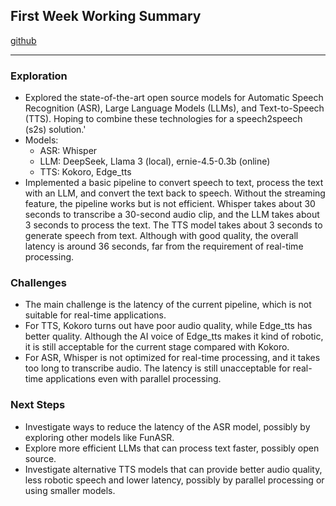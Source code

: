 ## First Week Working Summary

[github](https://github.com/crickwang/Low-Latency-LLM)

---

### Exploration
- Explored the state-of-the-art open source models for Automatic Speech Recognition (ASR), Large Language Models (LLMs), and Text-to-Speech (TTS). Hoping to combine these technologies for a speech2speech (s2s) solution.'
- Models:
  - ASR: Whisper
  - LLM: DeepSeek, Llama 3 (local), ernie-4.5-0.3b (online)
  - TTS: Kokoro, Edge_tts
- Implemented a basic pipeline to convert speech to text, process the text with an LLM, and convert the text back to speech. Without the streaming feature, the pipeline works but is not efficient. Whisper takes about 30 seconds to transcribe a 30-second audio clip, and the LLM takes about 3 seconds to process the text. The TTS model takes about 3 seconds to generate speech from text. Although with good quality, the overall latency is around 36 seconds, far from the requirement of real-time processing.

### Challenges
- The main challenge is the latency of the current pipeline, which is not suitable for real-time applications.
- For TTS, Kokoro turns out have poor audio quality, while Edge_tts has better quality. Although the AI voice of Edge_tts makes it kind of robotic, it is still acceptable for the current stage compared with Kokoro.
- For ASR, Whisper is not optimized for real-time processing, and it takes too long to transcribe audio. The latency is still unacceptable for real-time applications even with parallel processing.

### Next Steps
- Investigate ways to reduce the latency of the ASR model, possibly by exploring other models like FunASR.
- Explore more efficient LLMs that can process text faster, possibly open source.
- Investigate alternative TTS models that can provide better audio quality, less robotic speech and lower latency, possibly by parallel processing or using smaller models.

